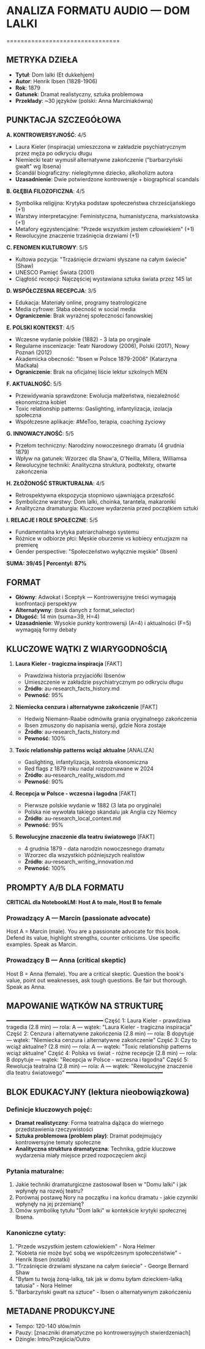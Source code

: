# ANALIZA FORMATU AUDIO — DOM LALKI
================================

## METRYKA DZIEŁA
- **Tytuł**: Dom lalki (Et dukkehjem)
- **Autor**: Henrik Ibsen (1828-1906)
- **Rok**: 1879
- **Gatunek**: Dramat realistyczny, sztuka problemowa
- **Przekłady**: ~30 języków (polski: Anna Marciniakówna)

## PUNKTACJA SZCZEGÓŁOWA

**A. KONTROWERSYJNOŚĆ**: 4/5
- Laura Kieler (inspiracja) umieszczona w zakładzie psychiatrycznym przez męża po odkryciu długu
- Niemiecki teatr wymusił alternatywne zakończenie ("barbarzyński gwałt" wg Ibsena)
- Scandál biograficzny: nielegitymne dziecko, alkoholizm autora
- **Uzasadnienie**: Dwie potwierdzone kontrowersje + biographical scandals

**B. GŁĘBIA FILOZOFICZNA**: 4/5
- Symbolika religijna: Krytyka podstaw społeczeństwa chrześcijańskiego (+1)
- Warstwy interpretacyjne: Feministyczna, humanistyczna, marksistowska (+1)
- Metafory egzystencjalne: "Przede wszystkim jestem człowiekiem" (+1)
- Rewolucyjne znaczenie trzaśnięcia drzwiami (+1)

**C. FENOMEN KULTUROWY**: 5/5
- Kultowa pozycja: "Trzaśnięcie drzwiami słyszane na całym świecie" (Shaw)
- UNESCO Pamięć Świata (2001)
- Ciągłość recepcji: Najczęściej wystawiana sztuka świata przez 145 lat

**D. WSPÓŁCZESNA RECEPCJA**: 3/5
- Edukacja: Materiały online, programy teatrologiczne
- Media cyfrowe: Słaba obecność w social media
- **Ograniczenie**: Brak wyraźnej społeczności fanowskiej

**E. POLSKI KONTEKST**: 4/5
- Wczesne wydanie polskie (1882) - 3 lata po oryginale
- Regularne inscenizacje: Teatr Narodowy (2006), Polski (2017), Nowy Poznań (2012)
- Akademicka obecność: "Ibsen w Polsce 1879-2006" (Katarzyna Maćkała)
- **Ograniczenie**: Brak na oficjalnej liście lektur szkolnych MEN

**F. AKTUALNOŚĆ**: 5/5
- Przewidywania sprawdzone: Ewolucja małżeństwa, niezależność ekonomiczna kobiet
- Toxic relationship patterns: Gaslighting, infantylizacja, izolacja społeczna
- Współczesne aplikacje: #MeToo, terapia, coaching życiowy

**G. INNOWACYJNOŚĆ**: 5/5
- Przełom techniczny: Narodziny nowoczesnego dramatu (4 grudnia 1879)
- Wpływ na gatunek: Wzorzec dla Shaw'a, O'Neilla, Millera, Williamsa
- Rewolucyjne techniki: Analityczna struktura, podteksty, otwarte zakończenia

**H. ZŁOŻONOŚĆ STRUKTURALNA**: 4/5
- Retrospektywna ekspozycja stopniowo ujawniająca przeszłość
- Symboliczne warstwy: Dom lalki, choinka, tarantela, makaroniki
- Analityczna dramaturgia: Kluczowe wydarzenia przed początkiem sztuki

**I. RELACJE I ROLE SPOŁECZNE**: 5/5
- Fundamentalna krytyka patriarchalnego systemu
- Różnice w odbiorze płci: Męskie oburzenie vs kobiecy entuzjazm na premierę
- Gender perspective: "Społeczeństwo wyłącznie męskie" (Ibsen)

**SUMA: 39/45 | Percentyl: 87%**

## FORMAT
- **Główny**: Adwokat i Sceptyk — Kontrowersyjne treści wymagają konfrontacji perspektyw
- **Alternatywny**: (brak danych z format_selector)
- **Długość**: 14 min (suma=39, H=4)
- **Uzasadnienie**: Wysokie punkty kontrowersji (A=4) i aktualności (F=5) wymagają formy debaty

## KLUCZOWE WĄTKI Z WIARYGODNOŚCIĄ

1. **Laura Kieler - tragiczna inspiracja** [FAKT]
   - Prawdziwa historia przyjaciółki Ibsenów
   - Umieszczenie w zakładzie psychiatrycznym po odkryciu długu
   - **Źródło**: au-research_facts_history.md
   - **Pewność**: 95%

2. **Niemiecka cenzura i alternatywne zakończenie** [FAKT]
   - Hedwig Niemann-Raabe odmówiła grania oryginalnego zakończenia
   - Ibsen zmuszony do napisania wersji, gdzie Nora zostaje
   - **Źródło**: au-research_facts_history.md
   - **Pewność**: 100%

3. **Toxic relationship patterns wciąż aktualne** [ANALIZA]
   - Gaslighting, infantylizacja, kontrola ekonomiczna
   - Red flags z 1879 roku nadal rozpoznawane w 2024
   - **Źródło**: au-research_reality_wisdom.md
   - **Pewność**: 90%

4. **Recepcja w Polsce - wczesna i łagodna** [FAKT]
   - Pierwsze polskie wydanie w 1882 (3 lata po oryginale)
   - Polska nie wywołała takiego skandalu jak Anglia czy Niemcy
   - **Źródło**: au-research_local_context.md
   - **Pewność**: 95%

5. **Rewolucyjne znaczenie dla teatru światowego** [FAKT]
   - 4 grudnia 1879 - data narodzin nowoczesnego dramatu
   - Wzorzec dla wszystkich późniejszych realistów
   - **Źródło**: au-research_writing_innovation.md
   - **Pewność**: 100%

## PROMPTY A/B DLA FORMATU

**CRITICAL dla NotebookLM: Host A to male, Host B to female**

### Prowadzący A — Marcin (passionate advocate)
Host A = Marcin (male). 
You are a passionate advocate for this book. Defend its value, highlight strengths, counter criticisms. Use specific examples. Speak as Marcin.

### Prowadzący B — Anna (critical skeptic)
Host B = Anna (female). 
You are a critical skeptic. Question the book's value, point out weaknesses, ask tough questions. Be fair but thorough. Speak as Anna.

## MAPOWANIE WĄTKÓW NA STRUKTURĘ
━━━━━━━━━━━━━━━━━━━━━━━━━━━━━━
Część 1: Laura Kieler - prawdziwa tragedia (2.8 min) — rola: A — wątek: "Laura Kieler - tragiczna inspiracja"
Część 2: Cenzura i alternatywne zakończenia (2.8 min) — rola: B dopytuje — wątek: "Niemiecka cenzura i alternatywne zakończenie"
Część 3: Czy to wciąż aktualne? (2.8 min) — rola: A — wątek: "Toxic relationship patterns wciąż aktualne"
Część 4: Polska vs świat - różne recepcje (2.8 min) — rola: B dopytuje — wątek: "Recepcja w Polsce - wczesna i łagodna"
Część 5: Rewolucja teatralna (2.8 min) — rola: A — wątek: "Rewolucyjne znaczenie dla teatru światowego"
━━━━━━━━━━━━━━━━━━━━━━━━━━━━━━

## BLOK EDUKACYJNY (lektura nieobowiązkowa)
### Definicje kluczowych pojęć:
- **Dramat realistyczny**: Forma teatralna dążąca do wiernego przedstawienia rzeczywistości
- **Sztuka problemowa (problem play)**: Dramat podejmujący kontrowersyjne tematy społeczne
- **Analityczna struktura dramatyczna**: Technika, gdzie kluczowe wydarzenia miały miejsce przed rozpoczęciem akcji

### Pytania maturalne:
1. Jakie techniki dramaturgiczne zastosował Ibsen w "Domu lalki" i jak wpłynęły na rozwój teatru?
2. Porównaj postawę Nory na początku i na końcu dramatu - jakie czynniki wpłynęły na jej przemianę?
3. Omów symbolikę tytułu "Dom lalki" w kontekście krytyki społecznej Ibsena.

### Kanoniczne cytaty:
1. "Przede wszystkim jestem człowiekiem" - Nora Helmer
2. "Kobieta nie może być sobą we współczesnym społeczeństwie" - Henrik Ibsen (notatki)
3. "Trzaśnięcie drzwiami słyszane na całym świecie" - George Bernard Shaw
4. "Byłam tu twoją żoną-lalką, tak jak w domu byłam dzieckiem-lalką tatusia" - Nora Helmer
5. "Barbarzyński gwałt na sztuce" - Ibsen o alternatywnym zakończeniu

## METADANE PRODUKCYJNE
- Tempo: 120-140 słów/min
- Pauzy: [znaczniki dramatyczne po kontrowersyjnych stwierdzeniach]
- Dżingle: Intro/Przejścia/Outro
